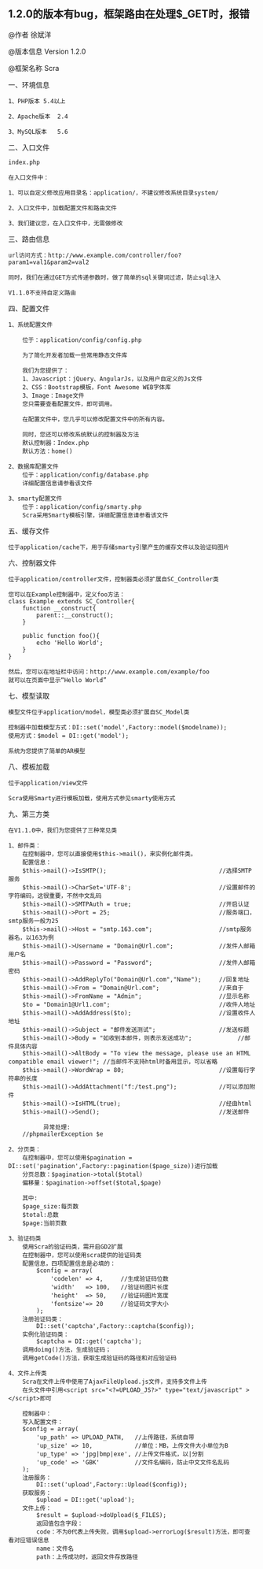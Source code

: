 1.2.0的版本有bug，框架路由在处理$_GET时，报错
--------------------------------------------------------------------------

@作者			徐斌洋

@版本信息		Version 1.2.0

@框架名称		Scra

一、环境信息

	1、PHP版本	5.4以上
	
	2、Apache版本	2.4
	
	3、MySQL版本	5.6

二、入口文件

	index.php
	
	在入口文件中：
	
	1、可以自定义修改应用目录名：application/，不建议修改系统目录system/
	
	2、入口文件中，加载配置文件和路由文件
	
	3、我们建议您，在入口文件中，无需做修改
	
	
三、路由信息

	url访问方式：http://www.example.com/controller/foo?param1=val1&param2=val2
	
	同时，我们在通过GET方式传递参数时，做了简单的sql关键词过滤，防止sql注入
	
	V1.1.0不支持自定义路由

四、配置文件

	1、系统配置文件
	
		位于：application/config/config.php
		
		为了简化开发者加载一些常用静态文件库
	
		我们为您提供了：
		1、Javascript：jQuery、AngularJs，以及用户自定义的Js文件
		2、CSS：Bootstrap模板，Font Awesome WEB字体库
		3、Image：Image文件
		您只需要查看配置文件，即可调用。
		
		在配置文件中，您几乎可以修改配置文件中的所有内容。
		
		同时，您还可以修改系统默认的控制器及方法
		默认控制器：Index.php	
		默认方法：home()
		
	2、数据库配置文件
		位于：application/config/database.php
		详细配置信息请参看该文件
		
	3、smarty配置文件
		位于：application/config/smarty.php
		Scra采用Smarty模板引擎，详细配置信息请参看该文件
		
五、缓存文件

	位于application/cache下，用于存储smarty引擎产生的缓存文件以及验证码图片
	
六、控制器文件

	位于application/controller文件，控制器类必须扩展自SC_Controller类
	
	您可以在Example控制器中，定义foo方法：
	class Example extends SC_Controller{
		function __construct{
			parent::__construct();
		}
		
		public function foo(){
			echo 'Hello World';
		}
	}
	
	然后，您可以在地址栏中访问：http://www.example.com/example/foo
	就可以在页面中显示“Hello World”
	
七、模型读取

	模型文件位于application/model，模型类必须扩展自SC_Model类
	
	控制器中加载模型方式：DI::set('model',Factory::model($modelname));
	使用方式：$model = DI::get('model');
	
	系统为您提供了简单的AR模型
	
八、模板加载

	位于application/view文件
	
	Scra使用Smarty进行模板加载，使用方式参见smarty使用方式
	
九、第三方类

	在V1.1.0中，我们为您提供了三种常见类
	
	1、邮件类：
		在控制器中，您可以直接使用$this->mail()，来实例化邮件类。
		配置信息：
	    $this->mail()->IsSMTP(); 								//选择SMTP服务
	    $this->mail()->CharSet='UTF-8'; 						//设置邮件的字符编码，这很重要，不然中文乱码 
	    $this->mail()->SMTPAuth = true; 						//开启认证 
	    $this->mail()->Port = 25; 								//服务端口，smtp服务一般为25
	    $this->mail()->Host = "smtp.163.com"; 					//smtp服务器名，以163为例
	    $this->mail()->Username = "Domain@Url.com"; 			//发件人邮箱用户名
	    $this->mail()->Password = "Password";	 				//发件人邮箱密码
	    $this->mail()->AddReplyTo("Domain@Url.com","Name");		//回复地址 
	    $this->mail()->From = "Domain@Url.com"; 				//来自于
	    $this->mail()->FromName = "Admin"; 						//显示名称
	    $to = "Domain1@Url1.com"; 								//收件人地址
	    $this->mail()->AddAddress($to); 						//设置收件人地址
	    $this->mail()->Subject = "邮件发送测试"; 					//发送标题
	    $this->mail()->Body = "如收到本邮件，则表示发送成功"; 			//邮件具体内容
	    $this->mail()->AltBody = "To view the message, please use an HTML compatible email viewer!"; //当邮件不支持html时备用显示，可以省略 
	    $this->mail()->WordWrap = 80; 							//设置每行字符串的长度 
	    $this->mail()->AddAttachment("f:/test.png"); 			//可以添加附件 
	    $this->mail()->IsHTML(true); 							//经由html
	    $this->mail()->Send(); 									//发送邮件
	          
	          异常处理:
		//phpmailerException $e 
	
	2、分页类：
		在控制器中，您可以使用$pagination = DI::set('pagination',Factory::pagination($page_size))进行加载
		分页总数：$pagination->total($total)
		偏移量：$pagination->offset($total,$page)
		
		其中:
		$page_size:每页数
		$total:总数
		$page:当前页数
		
	3、验证码类
		使用Scra的验证码类，需开启GD2扩展
		在控制器中，您可以使用scra提供的验证码类
		配置信息，四项配置信息是必填的：
			$config = array(
				'codelen' => 4,		//生成验证码位数
				'width'	  => 100,	//验证码图片长度
				'height'  => 50,	//验证码图片宽度
				'fontsize'=> 20		//验证码文字大小
			);
		注册验证码类：
			DI::set('captcha',Factory::captcha($config));
		实例化验证码类：
			$captcha = DI::get('captcha');
		调用doimg()方法，生成验证码；
		调用getCode()方法，获取生成验证码的路径和对应验证码
	
	4、文件上传类
		Scra在文件上传中使用了AjaxFileUpload.js文件，支持多文件上传
		在头文件中引用<script src="<?=UPLOAD_JS?>" type="text/javascript" ></script>即可
		
		控制器中：
		写入配置文件：
		$config = array(
			'up_path' => UPLOAD_PATH,	//上传路径，系统自带
			'up_size' => 10,			//单位：MB，上传文件大小单位为B
			'up_type' => 'jpg|bmp|exe',	//上传文件格式，以|分割
			'up_code' => 'GBK'			//文件名编码，防止中文文件名乱码
		);
		注册服务：
			DI::set('upload',Factory::Upload($config));
		获取服务：
			$upload = DI::get('upload');
		文件上传：
			$result = $upload->doUpload($_FILES);
			返回值包含字段：
			code：不为0代表上传失败，调用$upload->errorLog($result)方法，即可查看对应错误信息
			name：文件名
			path：上传成功时，返回文件存放路径	